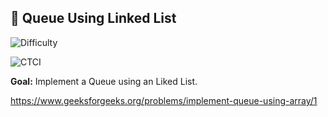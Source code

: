 ## 🧩 Queue Using Linked List


<p>
  <img alt="Difficulty" src="https://img.shields.io/badge/Difficulty-Easy-2ecc71?style=for-the-badge">
  
  <img alt="CTCI" src="https://img.shields.io/badge/Source-Elshad kariomov
-1e90ff?style=for-the-badge">
</p>

**Goal:** Implement a Queue using an Liked List. 

https://www.geeksforgeeks.org/problems/implement-queue-using-array/1